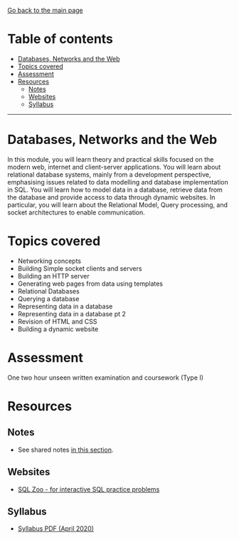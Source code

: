 [Go back to the main page](../../../README.md)

# Table of contents
<!-- vim-markdown-toc GFM -->

* [Databases, Networks and the Web](#databases-networks-and-the-web)
* [Topics covered](#topics-covered)
* [Assessment](#assessment)
* [Resources](#resources)
    * [Notes](#notes)
    * [Websites](#websites)
    * [Syllabus](#syllabus)

<!-- vim-markdown-toc -->
---

# Databases, Networks and the Web

In this module, you will learn theory and practical skills focused
on the modern web, internet and client-server applications. You will
learn about relational database systems, mainly from a development
perspective, emphasising issues related to data modelling and
database implementation in SQL. You will learn how to model data in a
database, retrieve data from the database and provide access to data
through dynamic websites. In particular, you will learn about the
Relational Model, Query processing, and socket architectures to enable
communication.

# Topics covered

- Networking concepts
- Building Simple socket clients and servers
- Building an HTTP server
- Generating web pages from data using templates
- Relational Databases
- Querying a database
- Representing data in a database
- Representing data in a database pt 2
- Revision of HTML and CSS
- Building a dynamic website

# Assessment

One two hour unseen written examination and coursework (Type I)

# Resources

## Notes

- See shared notes [in this section](../../../notes/level_5/databases-networks-and-the-web).

## Websites

- [SQL Zoo - for interactive SQL practice problems](https://sqlzoo.net/)


## Syllabus

- [Syllabus PDF (April 2020)](./DNW-Syllabus.pdf)
